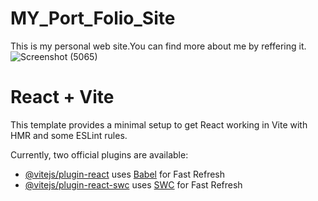 # MY_Port_Folio_Site
This is my personal web site.You can find more about me by reffering it.
![Screenshot (5065)](https://github.com/IsuraViranga/MY_Port_Folio_Site/assets/110254441/620a2db7-ede9-469b-bb4e-9500d4c89f12)
# React + Vite

This template provides a minimal setup to get React working in Vite with HMR and some ESLint rules.

Currently, two official plugins are available:

- [@vitejs/plugin-react](https://github.com/vitejs/vite-plugin-react/blob/main/packages/plugin-react/README.md) uses [Babel](https://babeljs.io/) for Fast Refresh
- [@vitejs/plugin-react-swc](https://github.com/vitejs/vite-plugin-react-swc) uses [SWC](https://swc.rs/) for Fast Refresh
